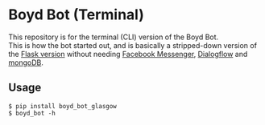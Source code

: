 # Boyd Bot (Terminal)
This repository is for the terminal (CLI) version of the Boyd Bot. <br />
This is how the bot started out, and is basically a stripped-down version of the [Flask version](https://github.com/ineshbose/boyd_bot_messenger) without needing [Facebook Messenger](https://www.facebook.com/messenger), [Dialogflow](https://dialogflow.com/) and [mongoDB](https://www.mongodb.com/).

## Usage
```
$ pip install boyd_bot_glasgow
$ boyd_bot -h
```